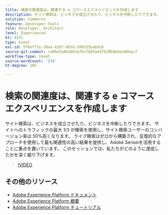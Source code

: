 ```yaml
---
title: 検索の関連度は、関連する e コマースエクスペリエンスを作成します
description: サイト検索は、ビジネスを成立させたり、ビジネスを中断したりできます。 サイトへのトラフィックの最大 1/3 が検索を使用し、サイト検索ユーザーのコンバージョン率は 50%高くなります。 ライブ検索はゼロから構築され、反復的なアプローチを使用して最も関連性の高い結果を提供し、Adobe Senseiを活用することに重点を置いています。 このセッションでは、私たちがどのように達成したかを深く掘り下げます。
solution: Commerce
feature: Developer Tools
role: Developer, Architect
level: Experienced
kt: 9151
type: Event
exl-id: 5f6ef72e-20ea-410f-965d-200335bab9cb
source-git-commit: ca06e5a8b1602a7bcfb83a43f529680a5a96bacf
workflow-type: tm+mt
source-wordcount: '174'
ht-degree: 18%

---
```


# 検索の関連度は、関連する e コマースエクスペリエンスを作成します

サイト検索は、ビジネスを成立させたり、ビジネスを中断したりできます。 サイトへのトラフィックの最大 1/3 が検索を使用し、サイト検索ユーザーのコンバージョン率は 50%高くなります。 ライブ検索はゼロから構築され、反復的なアプローチを使用して最も関連性の高い結果を提供し、Adobe Senseiを活用することに重点を置いています。 このセッションでは、私たちがどのように達成したかを深く掘り下げます。

>[!VIDEO](https://video.tv.adobe.com/v/337579/?quality=12&learn=on&hidetitle=true)

## その他のリソース

- [Adobe Experience Platform ドキュメント](https://experienceleague.adobe.com/docs/experience-platform.html?lang=ja)
- [Adobe Experience Platform 概要](https://experienceleague.adobe.com/docs/experience-platform/landing/home.html?lang=ja)
- [Adobe Experience Platform チュートリアル](https://experienceleague.adobe.com/docs/platform-learn/tutorials/overview.html?lang=ja)
